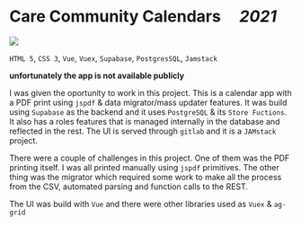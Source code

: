 # Care Community Calendars &nbsp;&nbsp;&nbsp; _2021_

![](./assets/img/calendar_app.avif)

`HTML 5`, `CSS 3`, `Vue`, `Vuex`, `Supabase`, `PostgresSQL`, `Jamstack`

**unfortunately the app is not available publicly**

I was given the oportunity to work in this project. This is a calendar app with a PDF print using `jspdf` & data migrator/mass updater features. It was build using `Supabase` as the backend and it uses `PostgreSQL` & its `Store Fuctions`. It also has a roles features that is managed internally in the database and reflected in the rest. The UI is served through `gitlab` and it is a `JAMstack` project.

There were a couple of challenges in this project. One of them was the PDF printing itself. I was all printed manually using `jspdf` primitives. The other thing was the migrator which required some work to make all the process from the CSV, automated parsing and function calls to the REST.

The UI was build with `Vue` and there were other libraries used as `Vuex` & `ag-grid`